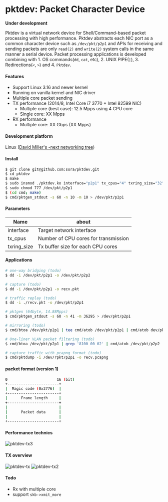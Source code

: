 pktdev: Packet Character Device
===============================

**Under development**

Pktdev is a virtual network device for Shell/Command-based packet processing with high performance.
Pktdev abstracts each NIC port as a common character device such as `/dev/pkt/p2p1` and APIs for receiving and sending packets are only  `read(2)` and `write(2)` system calls in the same manner a serial device.
Packet processing applications is developed combining with 1. OS commands(`dd`, `cat`, etc), 2. UNIX PIPE(`|`), 3. Redirections(`<`, `>`) and 4. `Pktdev`.

#### Features

* Support Linux 3.16 and newer kernel
* Running on vanilla kernel and NIC driver
* Multiple core packet sending
* TX performance (2014/8, Intel Core i7 3770 + Intel 82599 NIC)
  * Multiple core (best case): 12.5 Mpps using 4 CPU core
  * Single core: XX Mpps
* RX performance
  * Multiple core: XX Gbps (XX Mpps)

#### Development platform

Linux ([David Miller's -next networking tree](https://kernel.googlesource.com/pub/scm/linux/kernel/git/davem/net-next/))

#### Install
```bash
$ git clone git@github.com:sora/pktdev.git
$ cd pktdev
$ make
$ sudo insmod ./pktdev.ko interface="p2p1" tx_cpus="4" txring_size="32"
$ sudo chmod 777 /dev/pkt/p2p1
$ (cd cmd; make)
$ cmd/pktgen_stdout -s 60 -n 10 -m 10 > /dev/pkt/p2p1
```

#### Parameters

Name        | about
------------|--------------------------------------
interface   | Target network interface
tx_cpus     | Number of CPU cores for transmission
txring_size | Tx buffer size for each CPU cores

#### Applications

```bash
# one-way bridging (todo)
$ dd -i /dev/pkt/p2p1 -o /dev/pkt/p2p2

# capture (todo)
$ dd -i /dev/pkt/p2p1 -o recv.pkt

# traffic replay (todo)
$ dd -i ./recv.pkt -o /dev/pkt/p2p1

# pktgen (64byte, 14.88Mpps)
$ cmd/pktgen_stdout -s 60 -n 41 -m 36295 > /dev/pkt/p2p1

# mirroring (todo)
$ cmd/btoa /dev/pkt/p2p1 | tee cmd/atob /dev/pkt/p2p1 | cmd/atob dev/pkt/p2p2

# One-liner VLAN packet filtering (todo)
$ cmd/btoa /dev/pkt/p2p1 | grep '8100 00 02' | cmd/atob /dev/pkt/p2p2

# capture traffic with pcapng format (todo)
$ cmd/pktdump -i /dev/rpkt/p2p1 -o recv.pcapng
```

#### packet format (version 1)

````bash
0                      16 (bit)
+-----------------------+
|  Magic code (0x3776)  |
+-----------------------+
|      Frame length     |
+-----------------------+
|                       |
|      Packet data      |
|                       |
+-----------------------+
````

#### Performance technics

![pktdev-tx3](https://raw.githubusercontent.com/wiki/sora/pktdev/i/pktdev-tx3.png)


#### TX overview

![pktdev-tx](https://raw.githubusercontent.com/wiki/sora/pktdev/i/pktdev-tx.png)
![pktdev-tx2](https://raw.githubusercontent.com/wiki/sora/pktdev/i/pktdev-tx2.png)


#### Todo

* Rx with multiple core
* support `skb->xmit_more`

